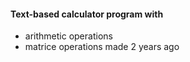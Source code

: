 #### Text-based calculator program with 
- arithmetic operations
- matrice operations
made 2 years ago
